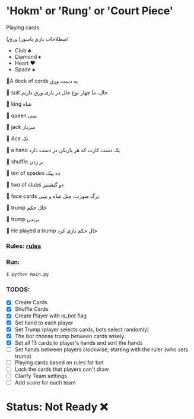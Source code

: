 # 'Hokm' or 'Rung' or 'Court Piece'

Playing cards

اصطلاحات بازی پاسور( ورق)

- Club ♣️
- Diamond ♦️
- Heart ♥️
- Spade ♠️



🔺A deck of cards یه دست ورق

🔺 suit خال، ما چهار نوع خال در بازی ورق داریم

🔺 king شاه

🔺 queen بیبی

🔺 jack سرباز

🔺 Ace تک

🔺 a hand یک دست کارت که هر بازیکن در دست دارد

🔺 shuffle بر زدن

🔺 ten of spades ده پیک

🔺 two of clubs دو گیشنیز

🔺 face cards برگ صورت، مثل شاه و بیبی

🔺 trump خال حکم

🔺 trump بریدن

🔺 He played a trump خال حکم بازی کرد

### Rules: [rules](https://fa.wikipedia.org/wiki/حکم_(بازی))
### Run:
```sh
$ python main.py
```

### TODOS:
- [X] Create Cards
- [X] Shuffle Cards
- [X] Create Player with is_bot flag
- [X] Set hand to each player
- [X] Set Trump (player selects cards, bots select randomly)
- [X] The bot choose trump between cards wisely.
- [X] Set all 13 cards to player's hands and sort the hands
- [ ] Set hands between players clockwise, starting with the ruler (who sets trump)
- [ ] Playing cards based on rules for bot
- [ ] Lock the cards that players can't draw
- [ ] Clarify Team settings
- [ ] Add score for each team

# Status: Not Ready ❌
